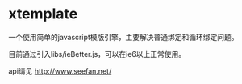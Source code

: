# xtemplate
一个使用简单的javascript模版引擎，主要解决普通绑定和循环绑定问题。

目前通过引入libs/ieBetter.js，可以在ie6以上正常使用。


api请见 http://www.seefan.net/
